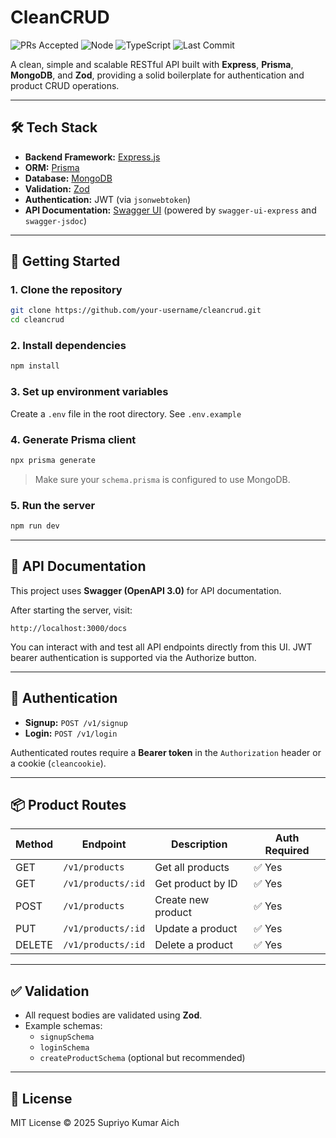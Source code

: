 # CleanCRUD 
![PRs Accepted](https://img.shields.io/badge/PRs-accepted-brightgreen.svg)
![Node](https://img.shields.io/badge/node-%3E=22.x-blue.svg)
![TypeScript](https://img.shields.io/badge/built%20with-TypeScript-blue)
![Last Commit](https://img.shields.io/github/last-commit/supr1yo/cleancrud)

A clean, simple and scalable RESTful API built with **Express**, **Prisma**, **MongoDB**, and **Zod**, providing a solid boilerplate for authentication and product CRUD operations.

---

## 🛠️ Tech Stack

- **Backend Framework:** [Express.js](https://expressjs.com/)
- **ORM:** [Prisma](https://www.prisma.io/)
- **Database:** [MongoDB](https://www.mongodb.com/)
- **Validation:** [Zod](https://zod.dev/)
- **Authentication:** JWT (via `jsonwebtoken`)
- **API Documentation:** [Swagger UI](https://swagger.io/tools/swagger-ui/) (powered by `swagger-ui-express` and `swagger-jsdoc`)

---

## 🚀 Getting Started

### 1. Clone the repository

```bash
git clone https://github.com/your-username/cleancrud.git
cd cleancrud
```

### 2. Install dependencies

```bash
npm install
```

### 3. Set up environment variables

Create a `.env` file in the root directory. See `.env.example`

### 4. Generate Prisma client

```bash
npx prisma generate
```

> Make sure your `schema.prisma` is configured to use MongoDB.

### 5. Run the server

```bash
npm run dev
```

---

## 📘 API Documentation

This project uses **Swagger (OpenAPI 3.0)** for API documentation.

After starting the server, visit:

```
http://localhost:3000/docs
```

You can interact with and test all API endpoints directly from this UI. JWT bearer authentication is supported via the Authorize button.

---

## 🔐 Authentication

- **Signup:** `POST /v1/signup`
- **Login:** `POST /v1/login`

Authenticated routes require a **Bearer token** in the `Authorization` header or a cookie (`cleancookie`).

---

## 📦 Product Routes

| Method | Endpoint            | Description                | Auth Required |
|--------|---------------------|----------------------------|---------------|
| GET    | `/v1/products`       | Get all products            | ✅ Yes        |
| GET    | `/v1/products/:id`   | Get product by ID           | ✅ Yes        |
| POST   | `/v1/products`       | Create new product          | ✅ Yes        |
| PUT    | `/v1/products/:id`   | Update a product            | ✅ Yes        |
| DELETE | `/v1/products/:id`   | Delete a product            | ✅ Yes        |

---

## ✅ Validation

- All request bodies are validated using **Zod**.
- Example schemas:
  - `signupSchema`
  - `loginSchema`
  - `createProductSchema` (optional but recommended)

---

## 📃 License

MIT License © 2025 Supriyo Kumar Aich
